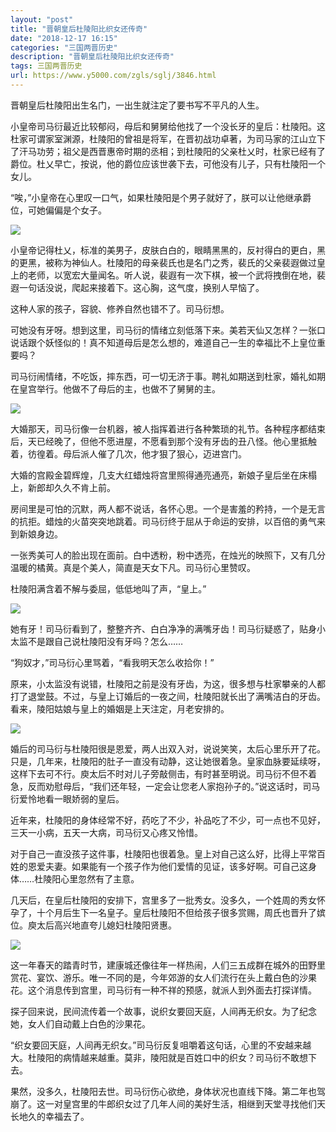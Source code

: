 ```yaml
---
layout: "post"
title: "晋朝皇后杜陵阳比织女还传奇"
date: "2018-12-17 16:15"
categories: "三国两晋历史"
description: "晋朝皇后杜陵阳比织女还传奇"
tags: 三国两晋历史
url: https://www.y5000.com/zgls/sglj/3846.html
---
```






晋朝皇后杜陵阳出生名门，一出生就注定了要书写不平凡的人生。

小皇帝司马衍最近比较郁闷，母后和舅舅给他找了一个没长牙的皇后：杜陵阳。这杜家可谓家室渊源，杜陵阳的曾祖是将军，在晋初战功卓著，为司马家的江山立下了汗马功劳；祖父是西晋惠帝时期的丞相；到杜陵阳的父亲杜乂时，杜家已经有了爵位。杜乂早亡，按说，他的爵位应该世袭下去，可他没有儿子，只有杜陵阳一个女儿。

“唉，”小皇帝在心里叹一口气，如果杜陵阳是个男子就好了，朕可以让他继承爵位，可她偏偏是个女子。

![](https://img.y5000.com/uploads/allimg/161025/153R020O-0.jpg)

小皇帝记得杜乂，标准的美男子，皮肤白白的，眼睛黑黑的，反衬得白的更白，黑的更黑，被称为神仙人。杜陵阳的母亲裴氏也是名门之秀，裴氏的父亲裴遐做过皇上的老师，以宽宏大量闻名。听人说，裴遐有一次下棋，被一个武将拽倒在地，裴遐一句话没说，爬起来接着下。这心胸，这气度，换别人早恼了。

这种人家的孩子，容貌、修养自然也错不了。司马衍想。

可她没有牙呀。想到这里，司马衍的情绪立刻低落下来。美若天仙又怎样？一张口说话跟个妖怪似的！真不知道母后是怎么想的，难道自己一生的幸福比不上皇位重要吗？

司马衍闹情绪，不吃饭，摔东西，可一切无济于事。聘礼如期送到杜家，婚礼如期在皇宫举行。他做不了母后的主，也做不了舅舅的主。

![](https://img.y5000.com/uploads/allimg/161025/153R01425-1.jpg)

大婚那天，司马衍像一台机器，被人指挥着进行各种繁琐的礼节。各种程序都结束后，天已经晚了，但他不愿进屋，不愿看到那个没有牙齿的丑八怪。他心里抵触着，彷徨着。母后派人催了几次，他才狠了狠心，迈进宫门。

大婚的宫殿金碧辉煌，几支大红蜡烛将宫里照得通亮通亮，新娘子皇后坐在床榻上，新郎却久久不肯上前。

房间里是可怕的沉默，两人都不说话，各怀心思。一个是害羞的矜持，一个是无言的抗拒。蜡烛的火苗突突地跳着。司马衍终于屈从于命运的安排，以百倍的勇气来到新娘身边。

一张秀美可人的脸出现在面前。白中透粉，粉中透亮，在烛光的映照下，又有几分温暖的橘黄。真是个美人，简直是天女下凡。司马衍心里赞叹。

杜陵阳满含着不解与委屈，低低地叫了声，“皇上。”

![](https://img.y5000.com/uploads/allimg/161025/153R06091-2.jpg)

她有牙！司马衍看到了，整整齐齐、白白净净的满嘴牙齿！司马衍疑惑了，贴身小太监不是跟自己说杜陵阳没有牙吗？怎么……

“狗奴才，”司马衍心里骂着，“看我明天怎么收拾你！”

原来，小太监没有说错，杜陵阳之前是没有牙齿，为这，很多想与杜家攀亲的人都打了退堂鼓。不过，与皇上订婚后的一夜之间，杜陵阳就长出了满嘴洁白的牙齿。看来，陵阳姑娘与皇上的婚姻是上天注定，月老安排的。

![](https://img.y5000.com/uploads/allimg/161025/153R0C25-3.jpg)

婚后的司马衍与杜陵阳很是恩爱，两人出双入对，说说笑笑，太后心里乐开了花。只是，几年来，杜陵阳的肚子一直没有动静，这让她很着急。皇家血脉要延续呀，这样下去可不行。庾太后不时对儿子旁敲侧击，有时甚至明说。司马衍不但不着急，反而劝慰母后，“我们还年轻，一定会让您老人家抱孙子的。”说这话时，司马衍爱怜地看一眼娇弱的皇后。

近年来，杜陵阳的身体经常不好，药吃了不少，补品吃了不少，可一点也不见好，三天一小病，五天一大病，司马衍又心疼又怜惜。

对于自己一直没孩子这件事，杜陵阳也很着急。皇上对自己这么好，比得上平常百姓的恩爱夫妻。如果能有一个孩子作为他们爱情的见证，该多好啊。可自己这身体……杜陵阳心里忽然有了主意。

几天后，在皇后杜陵阳的安排下，宫里多了一批秀女。没多久，一个姓周的秀女怀孕了，十个月后生下一名皇子。皇后杜陵阳不但给孩子很多赏赐，周氏也晋升了嫔位。庾太后高兴地直夸儿媳妇杜陵阳贤惠。

![](https://img.y5000.com/uploads/allimg/161025/153R03F7-4.jpg)

这一年春天的踏青时节，建康城还像往年一样热闹，人们三五成群在城外的田野里赏花、宴饮、游乐。唯一不同的是，今年郊游的女人们流行在头上戴白色的沙果花。这个消息传到宫里，司马衍有一种不祥的预感，就派人到外面去打探详情。

探子回来说，民间流传着一个故事，说织女要回天庭，人间再无织女。为了纪念她，女人们自动戴上白色的沙果花。

“织女要回天庭，人间再无织女。”司马衍反复咀嚼着这句话，心里的不安越来越大。杜陵阳的病情越来越重。莫非，陵阳就是百姓口中的织女？司马衍不敢想下去。

果然，没多久，杜陵阳去世。司马衍伤心欲绝，身体状况也直线下降。第二年也驾崩了。这一对皇宫里的牛郎织女过了几年人间的美好生活，相继到天堂寻找他们天长地久的幸福去了。
